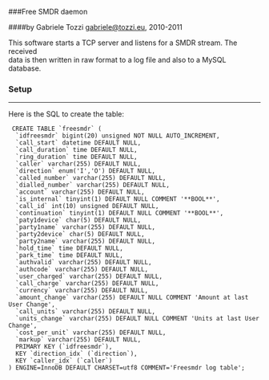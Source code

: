 ###Free SMDR daemon

####by Gabriele Tozzi <gabriele@tozzi.eu>, 2010-2011

This software starts a TCP server and listens for a SMDR stream. The received  
data is then written in raw format to a log file and also to a MySQL database.  

### Setup

---

Here is the SQL to create the table:

```
 CREATE TABLE `freesmdr` (
  `idfreesmdr` bigint(20) unsigned NOT NULL AUTO_INCREMENT,
  `call_start` datetime DEFAULT NULL,
  `call_duration` time DEFAULT NULL,
  `ring_duration` time DEFAULT NULL,
  `caller` varchar(255) DEFAULT NULL,
  `direction` enum('I','O') DEFAULT NULL,
  `called_number` varchar(255) DEFAULT NULL,
  `dialled_number` varchar(255) DEFAULT NULL,
  `account` varchar(255) DEFAULT NULL,
  `is_internal` tinyint(1) DEFAULT NULL COMMENT '**BOOL**',
  `call_id` int(10) unsigned DEFAULT NULL,
  `continuation` tinyint(1) DEFAULT NULL COMMENT '**BOOL**',
  `paty1device` char(5) DEFAULT NULL,
  `party1name` varchar(255) DEFAULT NULL,
  `party2device` char(5) DEFAULT NULL,
  `party2name` varchar(255) DEFAULT NULL,
  `hold_time` time DEFAULT NULL,
  `park_time` time DEFAULT NULL,
  `authvalid` varchar(255) DEFAULT NULL,
  `authcode` varchar(255) DEFAULT NULL,
  `user_charged` varchar(255) DEFAULT NULL,
  `call_charge` varchar(255) DEFAULT NULL,
  `currency` varchar(255) DEFAULT NULL,
  `amount_change` varchar(255) DEFAULT NULL COMMENT 'Amount at last User Change',
  `call_units` varchar(255) DEFAULT NULL,
  `units_change` varchar(255) DEFAULT NULL COMMENT 'Units at last User Change',
  `cost_per_unit` varchar(255) DEFAULT NULL,
  `markup` varchar(255) DEFAULT NULL,
  PRIMARY KEY (`idfreesmdr`),
  KEY `direction_idx` (`direction`),
  KEY `caller_idx` (`caller`)
) ENGINE=InnoDB DEFAULT CHARSET=utf8 COMMENT='Freesmdr log table';
```
